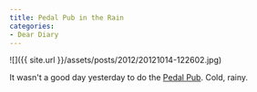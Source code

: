 ```yaml
---
title: Pedal Pub in the Rain
categories:
- Dear Diary
---
```


![]({{ site.url }}/assets/posts/2012/20121014-122602.jpg)

It wasn't a good day yesterday to do the [Pedal Pub](http://www.pedalpub.com/twincities/index.html). Cold, rainy.
